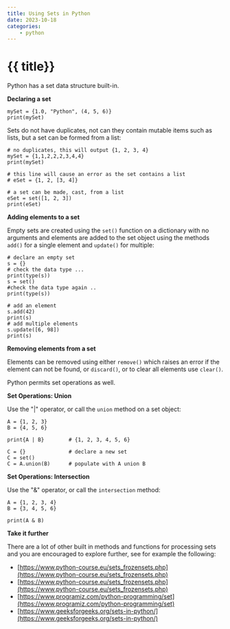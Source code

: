```yaml
---
title: Using Sets in Python
date: 2023-10-18
categories:
    - python
---
```


# {{ title}}

Python has a set data structure built-in.

<!-- more -->

__Declaring a set__

```{.python .numberLines}
mySet = {1.0, "Python", (4, 5, 6)}
print(mySet)
```

Sets do not have duplicates, not can they contain mutable items such as lists, but a set can be formed from a list:

```{.python .numberLines}
# no duplicates, this will output {1, 2, 3, 4}
mySet = {1,1,2,2,2,3,4,4}
print(mySet)

# this line will cause an error as the set contains a list
# eSet = {1, 2, [3, 4]}

# a set can be made, cast, from a list
eSet = set([1, 2, 3])
print(eSet)
```

__Adding elements to a set__

Empty sets are created using the `set()` function on a dictionary with no arguments and elements are added to the set object using the methods `add()` for a single element and `update()` for multiple:

~~~{.python .numberLines}
# declare an empty set
s = {}
# check the data type ...
print(type(s))
s = set()
#check the data type again ..
print(type(s))

# add an element
s.add(42)
print(s)
# add multiple elements
s.update([6, 98])
print(s)
~~~


__Removing elements from a set__

Elements can be removed using either `remove()` which raises an error if the element can not be found, or `discard()`, or to clear all elements use `clear()`.

Python permits set operations as well.

__Set Operations: Union__

Use the "|" operator, or call the `union` method on a set object:

~~~{.python .numberLines}
A = {1, 2, 3}
B = {4, 5, 6}

print{A | B}        # {1, 2, 3, 4, 5, 6}

C = {}              # declare a new set
C = set()
C = A.union(B)      # populate with A union B
~~~

__Set Operations: Intersection__

Use the "&" operator, or call the `intersection` method:

~~~{.python .numberLines}
A = {1, 2, 3, 4}
B = {3, 4, 5, 6}

print(A & B)
~~~

__Take it further__

There are a lot of other built in methods and functions for processing sets and you are encouraged to explore further, see for example the following:

- [https://www.python-course.eu/sets_frozensets.php](https://www.python-course.eu/sets_frozensets.php)
- [https://www.python-course.eu/sets_frozensets.php](https://www.python-course.eu/sets_frozensets.php)
- [https://www.programiz.com/python-programming/set](https://www.programiz.com/python-programming/set)
- [https://www.geeksforgeeks.org/sets-in-python/](https://www.geeksforgeeks.org/sets-in-python/)
